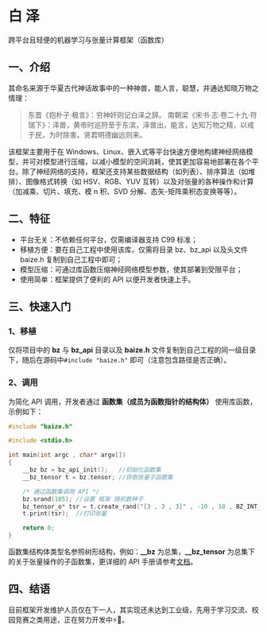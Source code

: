# 白 泽
跨平台且轻便的机器学习与张量计算框架（函数库）

## 一、介绍
其命名来源于华夏古代神话故事中的一种神兽，能人言，聪慧，并通达知晓万物之情理：

> 东晋《抱朴子‧极言》：穷神奸则记白泽之辞。
> 南朝梁《宋书·志·卷二十九·符瑞下》：泽兽，黄帝时巡狩至于东滨，泽兽出，能言，达知万物之精，以戒于民，为时除害。贤君明德幽远则来。

该框架主要用于在 Windows、Linux、嵌入式等平台快速方便地构建神经网络模型，并可对模型进行压缩，以减小模型的空间消耗，使其更加容易地部署在各个平台。除了神经网络的支持，框架还支持某些数据结构（如列表）、排序算法（如堆排）、图像格式转换（如 HSV、RGB、YUV 互转）以及对张量的各种操作和计算（加减乘、切片、填充、模 n 积、SVD 分解、态矢-矩阵乘积态变换等等）。

## 二、特征
- 平台无关：不依赖任何平台，仅需编译器支持 C99 标准；
- 移植方便：要在自己工程中使用该库，仅需将目录 bz、bz_api 以及头文件 baize.h 复制到自己工程中即可；
- 模型压缩：可通过库函数压缩神经网络模型参数，使其部署到受限平台；
- 使用简单：框架提供了便利的 API 以便开发者快速上手。

## 三、快速入门
### 1、移植
仅将项目中的 **bz** 与 **bz_api** 目录以及 **baize.h** 文件复制到自己工程的同一级目录下，随后在源码中`#include "baize.h"` 即可（注意包含路径是否正确）。

### 2、调用
为简化 API 调用，开发者通过 **函数集（成员为函数指针的结构体）** 使用库函数，示例如下：

```c
#include "baize.h"

#include <stdio.h>

int main(int argc , char* argv[])
{
    __bz bz = bz_api_init();   //初始化函数集
    __bz_tensor t = bz.tensor; //获取张量子函数集

    /* 通过函数集调用 API */
    bz.srand(105); //设置 框架 随机数种子
    bz_tensor_o* tsr = t.create_rand("[3 , 3 , 3]" , -10 , 10 , BZ_INT_TYPE); //创建形状 3x3x3 值 -10 ~ 10 随机数的三阶张量
    t.print(tsr);  //打印张量

    return 0;
}
```

函数集结构体类型名参照树形结构，例如：**__bz** 为总集，**__bz_tensor** 为总集下的关于张量操作的子函数集，更详细的 API 手册请参考[文档](./doc/BZ_API.md "BZ_API.md")。

## 四、结语
目前框架开发维护人员仅在下一人，其实现还未达到工业级，先用于学习交流、校园竞赛之类用途，正在努力开发中:zap::memo:。
